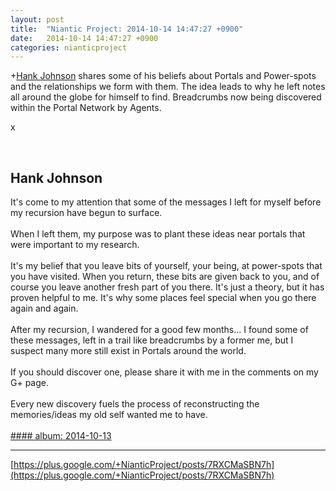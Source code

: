 ```yaml
---
layout: post
title:  "Niantic Project: 2014-10-14 14:47:27 +0900"
date:   2014-10-14 14:47:27 +0900
categories: nianticproject
---
```

+[Hank Johnson](https://plus.google.com/117792105926525258257 "") shares some of his beliefs about Portals and Power-spots and the relationships we form with them. The idea leads to why he left notes all around the globe for himself to find. Breadcrumbs now being discovered within the Portal Network by Agents.

x<div class="shared"><br /><h2>Hank Johnson</h2>It's come to my attention that some of the messages I left for myself before my recursion have begun to surface. <br /><br />When I left them, my purpose was to plant these ideas near portals that were important to my research.<br /><br />It's my belief that you leave bits of yourself, your being, at power-spots that you have visited. When you return, these bits are given back to you, and of course you leave another fresh part of you there. It's just a theory, but it has proven helpful to me. It's why some places feel special when you go there again and again.  <br /><br />After my recursion, I wandered for a good few months... I found some of these messages, left in a trail like breadcrumbs by a former me, but I suspect many more still exist in Portals around the world.  <br /><br />If you should discover one, please share it with me in the comments on my G+ page.<br /><br />Every new discovery fuels the process of reconstructing the memories/ideas my old self wanted me to have.<br /><br /></div>
[#### album: 2014-10-13](https://plus.google.com/photos/117792105926525258257/albums/6069925387790925569 "")
- - -
[https://plus.google.com/+NianticProject/posts/7RXCMaSBN7h](https://plus.google.com/+NianticProject/posts/7RXCMaSBN7h)
